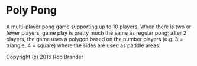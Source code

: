 # Poly Pong

A multi-player pong game supporting up to 10 players. When there is two or fewer players, game play is pretty much the same as regular pong; after 2 players, the game uses a polygon based on the number players (e.g. 3 = triangle, 4 = square) where the sides are used as paddle areas.

Copyright (c) 2016 Rob Brander

